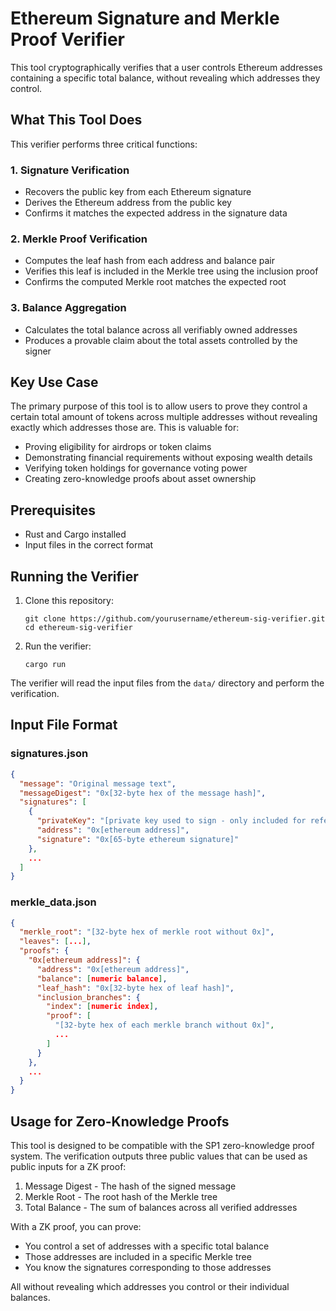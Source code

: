 # Ethereum Signature and Merkle Proof Verifier

This tool cryptographically verifies that a user controls Ethereum addresses containing a specific total balance, without revealing which addresses they control.

## What This Tool Does

This verifier performs three critical functions:

### 1. Signature Verification
- Recovers the public key from each Ethereum signature
- Derives the Ethereum address from the public key
- Confirms it matches the expected address in the signature data

### 2. Merkle Proof Verification
- Computes the leaf hash from each address and balance pair
- Verifies this leaf is included in the Merkle tree using the inclusion proof
- Confirms the computed Merkle root matches the expected root

### 3. Balance Aggregation
- Calculates the total balance across all verifiably owned addresses
- Produces a provable claim about the total assets controlled by the signer

## Key Use Case

The primary purpose of this tool is to allow users to prove they control a certain total amount of tokens across multiple addresses without revealing exactly which addresses those are. This is valuable for:

- Proving eligibility for airdrops or token claims
- Demonstrating financial requirements without exposing wealth details
- Verifying token holdings for governance voting power
- Creating zero-knowledge proofs about asset ownership

## Prerequisites

- Rust and Cargo installed
- Input files in the correct format

## Running the Verifier

1. Clone this repository:
   ```
   git clone https://github.com/yourusername/ethereum-sig-verifier.git
   cd ethereum-sig-verifier
   ```

2. Run the verifier:
   ```
   cargo run
   ```

The verifier will read the input files from the `data/` directory and perform the verification.

## Input File Format

### signatures.json
```json
{
  "message": "Original message text",
  "messageDigest": "0x[32-byte hex of the message hash]",
  "signatures": [
    {
      "privateKey": "[private key used to sign - only included for reference]",
      "address": "0x[ethereum address]",
      "signature": "0x[65-byte ethereum signature]"
    },
    ...
  ]
}
```

### merkle_data.json
```json
{
  "merkle_root": "[32-byte hex of merkle root without 0x]",
  "leaves": [...],
  "proofs": {
    "0x[ethereum address]": {
      "address": "0x[ethereum address]",
      "balance": [numeric balance],
      "leaf_hash": "0x[32-byte hex of leaf hash]",
      "inclusion_branches": {
        "index": [numeric index],
        "proof": [
          "[32-byte hex of each merkle branch without 0x]",
          ...
        ]
      }
    },
    ...
  }
}
```

## Usage for Zero-Knowledge Proofs

This tool is designed to be compatible with the SP1 zero-knowledge proof system. The verification outputs three public values that can be used as public inputs for a ZK proof:

1. Message Digest - The hash of the signed message
2. Merkle Root - The root hash of the Merkle tree
3. Total Balance - The sum of balances across all verified addresses

With a ZK proof, you can prove:
- You control a set of addresses with a specific total balance
- Those addresses are included in a specific Merkle tree
- You know the signatures corresponding to those addresses

All without revealing which addresses you control or their individual balances.
